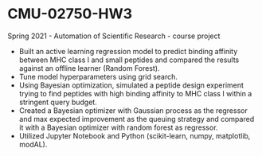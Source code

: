 # CMU-02750-HW3
Spring 2021 - Automation of Scientific Research - course project
- Built an active learning regression model to predict binding affinity between MHC class I and small peptides and compared the results against an offline learner (Random Forest).
- Tune model hyperparameters using grid search.
- Using Bayesian optimization, simulated a peptide design experiment trying to find peptides with high binding affinity to MHC class I within a stringent query budget.
- Created a Bayesian optimizer with Gaussian process as the regressor and max expected improvement as the queuing strategy and compared it with a Bayesian optimizer with random forest as regressor.
- Utilized Jupyter Notebook and Python (scikit-learn, numpy, matplotlib, modAL).
